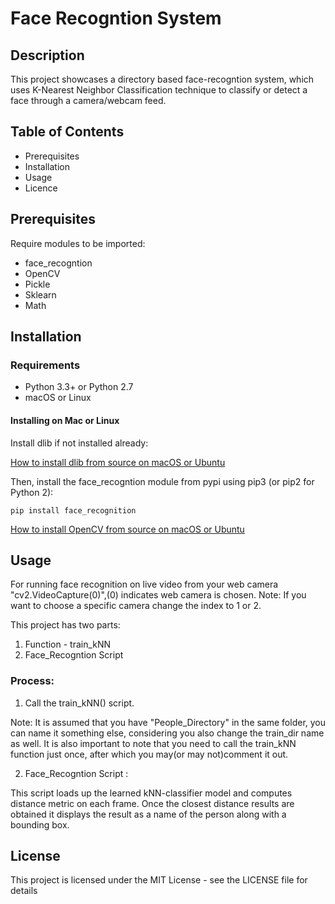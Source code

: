 # Face Recogntion System

## Description

This project showcases a directory based face-recogntion system, which uses K-Nearest Neighbor Classification technique to classify or detect a face through a camera/webcam feed.

## Table of Contents

- Prerequisites
- Installation
- Usage
- Licence

## Prerequisites
 
 Require modules to be imported:
 
 - face_recogntion
 - OpenCV
 - Pickle
 - Sklearn
 - Math

## Installation

### Requirements
- Python 3.3+ or Python 2.7
- macOS or Linux


#### Installing on Mac or Linux

Install dlib if not installed already:

[How to install dlib from source on macOS or Ubuntu](https://www.pyimagesearch.com/2017/03/27/how-to-install-dlib/)

Then, install the face_recogntion module from pypi using pip3 (or pip2 for Python 2):

```
pip install face_recognition
```

[How to install OpenCV from source on macOS or Ubuntu](https://www.pyimagesearch.com/2016/10/24/ubuntu-16-04-how-to-install-opencv/)

## Usage

For running face recognition on live video from your web camera "cv2.VideoCapture(0)",(0) indicates web camera is chosen.
Note: If you want to choose a specific camera change the index to 1 or 2.

This project has two parts:
1. Function - train_kNN
2. Face_Recogntion Script

### Process:

1. Call the train_kNN() script.

Note: It is assumed that you have "People_Directory" in the same folder, you can name it something else, considering you also change the train_dir name as well.
It is also important to note that you need to call the train_kNN function just once, after which you may(or may not)comment it out.

2. Face_Recogntion Script :

This script loads up the learned kNN-classifier model and computes distance metric on each frame. Once the closest distance results are obtained it displays the result as a name of the person along with a bounding box.

## License

This project is licensed under the MIT License - see the LICENSE file for details
